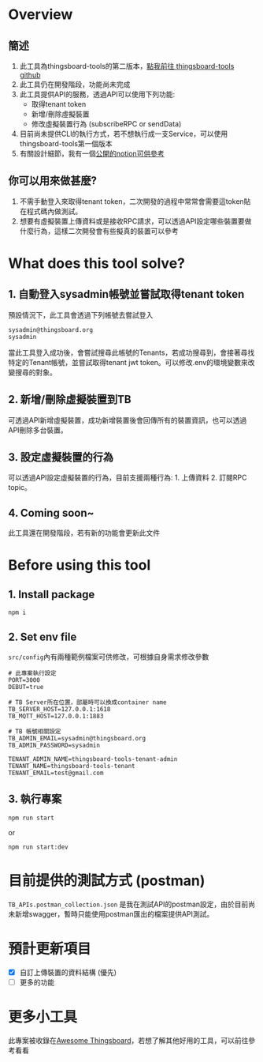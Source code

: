 # Overview
## 簡述
1. 此工具為thingsboard-tools的第二版本，[點我前往 thingsboard-tools github](https://github.com/a631953720/thingsboard-tools)
2. 此工具仍在開發階段，功能尚未完成
3. 此工具提供API的服務，透過API可以使用下列功能:
    - 取得tenant token
    - 新增/刪除虛擬裝置
    - 修改虛擬裝置行為 (subscribeRPC or sendData)
4. 目前尚未提供CLI的執行方式，若不想執行成一支Service，可以使用thingsboard-tools第一個版本
5. 有關設計細節，我有一個[公開的notion可供參考](https://faint-comet-8c5.notion.site/d88dde02820a4628adc03b4c76e35563)

## 你可以用來做甚麼?
1. 不需手動登入來取得tenant token，二次開發的過程中常常會需要這token貼在程式碼內做測試。
2. 想要有虛擬裝置上傳資料或是接收RPC請求，可以透過API設定哪些裝置要做什麼行為，這樣二次開發會有些擬真的裝置可以參考


# What does this tool solve?
## 1. 自動登入sysadmin帳號並嘗試取得tenant token
預設情況下，此工具會透過下列帳號去嘗試登入
```
sysadmin@thingsboard.org
sysadmin
```
當此工具登入成功後，會嘗試搜尋此帳號的Tenants，若成功搜尋到，會接著尋找特定的Tenant帳號，並嘗試取得tenant jwt token。可以修改.env的環境變數來改變搜尋的對象。

## 2. 新增/刪除虛擬裝置到TB
可透過API新增虛擬裝置，成功新增裝置後會回傳所有的裝置資訊，也可以透過API刪除多台裝置。

## 3. 設定虛擬裝置的行為
可以透過API設定虛擬裝置的行為，目前支援兩種行為: 1. 上傳資料 2. 訂閱RPC topic。

## 4. Coming soon~
此工具還在開發階段，若有新的功能會更新此文件


# Before using this tool
## 1. Install package
```
npm i
```

## 2. Set env file
`src/config`內有兩種範例檔案可供修改，可根據自身需求修改參數
```
# 此專案執行設定
PORT=3000
DEBUT=true

# TB Server所在位置，部屬時可以換成container name
TB_SERVER_HOST=127.0.0.1:1618
TB_MQTT_HOST=127.0.0.1:1883

# TB 帳號相關設定
TB_ADMIN_EMAIL=sysadmin@thingsboard.org
TB_ADMIN_PASSWORD=sysadmin

TENANT_ADMIN_NAME=thingsboard-tools-tenant-admin
TENANT_NAME=thingsboard-tools-tenant
TENANT_EMAIL=test@gmail.com
```

## 3. 執行專案
```
npm run start
```
or
```
npm run start:dev
```


# 目前提供的測試方式 (postman)
`TB_APIs.postman_collection.json` 是我在測試API的postman設定，由於目前尚未新增swagger，暫時只能使用postman匯出的檔案提供API測試。

# 預計更新項目
- [x] 自訂上傳裝置的資料結構 (優先)
- [ ] 更多的功能

# 更多小工具
此專案被收錄在[Awesome Thingsboard](https://github.com/devaskim/awesome-thingsboard/blob/main/README.md#tools)，若想了解其他好用的工具，可以前往參考看看

<!-- ## 3. APIs

### 1. POST create devices
會根據輸入的設定自動新增裝置到TB，會以流水號的方式新增裝置，ex: deviceName-0 deviceName-1 ...

body: 
```
{
    "deviceCount": number,
    "deviceName": string,
    "deviceType": string
}
```

### 2. DEL delete devices
會根據輸入的參數刪除特定裝置

body:
```
"deviceList": [
    {
        "id": string
    },
]
```
or
```
"deviceList": ["string"]
```

### 3. GET get devices
目前不需要帶入參數

### 4. POST set device action
會根據輸入的參數修改裝置的行為，若此裝置沒有連線到TB，就會建立連線，action若為空陣列則是只保持連線，甚麼事情都不做

```
"deviceList": [
    {
        "name": string,
        "id": string,
        "token": string,
        "action": Array<"subscribeRPC" | "sendData">
    }
]
```

### 5. GET autoLoginTenant
目前不需要帶入參數 -->
